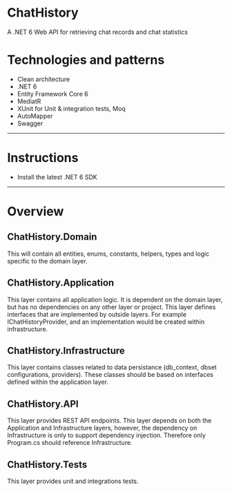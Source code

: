 # ChatHistory
A .NET 6 Web API for retrieving chat records and chat statistics

# Technologies and patterns
- Clean architecture
- .NET 6
- Entity Framework Core 6
- MediatR
- XUnit for Unit & integration tests, Moq
- AutoMapper
- Swagger 
----
# Instructions
- Install the latest .NET 6 SDK

----
# Overview
## ChatHistory.Domain
This will contain all entities, enums, constants, helpers, types and logic specific to the domain layer.

## ChatHistory.Application
This layer contains all application logic. It is dependent on the domain layer, but has no dependencies on any other layer or project. This layer defines interfaces that are implemented by outside layers. For example IChatHistoryProvider, and an implementation would be created within infrastructure.

## ChatHistory.Infrastructure
This layer contains classes related to data persistance (db_context, dbset configurations, providers). These classes should be based on interfaces defined within the application layer.

## ChatHistory.API
This layer provides REST API endpoints. This layer depends on both the Application and Infrastructure layers, however, the dependency on Infrastructure is only to support dependency injection. Therefore only Program.cs should reference Infrastructure.

## ChatHistory.Tests
This layer provides unit and integrations tests.

